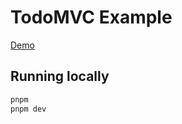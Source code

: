 # TodoMVC Example

[Demo](https://livestore-example-todomvc.vercel.app/)

## Running locally

```bash
pnpm
pnpm dev
```
